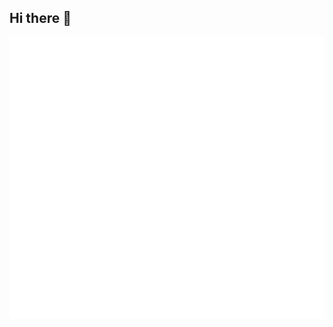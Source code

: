 ## Hi there 👋

![Metrics](/github-metrics.svg)

<!--
**david-ly/david-ly** is a ✨ _special_ ✨ repository because its `README.md` (this file) appears on your GitHub profile.

Here are some ideas to get you started:

- 🔭 I’m currently working on ...
- 🌱 I’m currently learning ...
- 👯 I’m looking to collaborate on ...
- 🤔 I’m looking for help with ...
- 💬 Ask me about ...
- 📫 How to reach me: ...
- 😄 Pronouns: ...
- ⚡ Fun fact: ...
-->

<!-- <p align="center"><img src="/github-metrics.svg" alt="Metrics" width="400"></p> -->

<!-- <picture>
  <img src="/github-metrics.svg" alt="Metrics">
</picture> -->

<!-- <img src="/github-metrics.svg" alt="Metrics" width="100%"> -->
